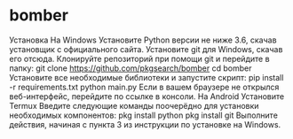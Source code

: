 # bomber
Установка
На Windows
Установите Python версии не ниже 3.6, скачав установщик с официального сайта.
Установите git для Windows, скачав его отсюда.
Клонируйте репозиторий при помощи git и перейдите в папку:
git clone https://github.com/pkgsearch/bomber
cd bomber
Установите все необходимые библиотеки и запустите скрипт:
pip install -r requirements.txt
python main.py
Если в вашем браузере не открылся веб-интерфейс, перейдите по ссылке в консоли.
На Android
Установите Termux
Введите следующие команды поочерёдно для установки необходимых компонентов:
pkg install python
pkg install git
Выполните действия, начиная с пункта 3 из инструкции по установке на Windows.
